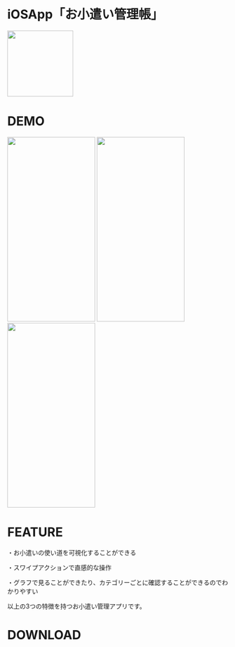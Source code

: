 # iOSApp「お小遣い管理帳」

<img src = "https://github.com/Aoitoridayo/iOSApp-ExpenseWhisperApp/assets/108657417/757dfc13-82ba-406a-8c9b-347015a82923" width="150">


# DEMO

<img src="https://github.com/Aoitoridayo/iOSApp-ExpenseWhisperApp/assets/108657417/0b80330f-4120-4f7e-95c7-9f015d38afc0" width = 200 height = 420> <img src="https://github.com/Aoitoridayo/iOSApp-ExpenseWhisperApp/assets/108657417/2e682fb6-8402-4cbd-9669-dc0fd240aea3" width = 200 height = 420> <img src="https://github.com/Aoitoridayo/iOSApp-ExpenseWhisperApp/assets/108657417/ebd63187-66ca-4f17-84e1-ddd0fa29ba78" width = 200 height = 420>



# FEATURE

・お小遣いの使い道を可視化することができる

・スワイプアクションで直感的な操作

・グラフで見ることができたり、カテゴリーごとに確認することができるのでわかりやすい

以上の3つの特徴を持つお小遣い管理アプリです。

# DOWNLOAD
